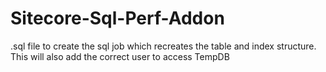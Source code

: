 # Sitecore-Sql-Perf-Addon
.sql file to create the sql job which recreates the table and index structure. This will also add the correct user to access TempDB
